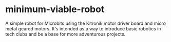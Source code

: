 # minimum-viable-robot

A simple robot for Microbits using the Kitronik motor driver board and micro metal geared motors. 
It's intended as a way to introduce basic robotics in tech clubs and be a base for more adventurous projects.
